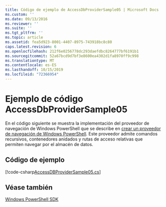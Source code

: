 ```yaml
---
title: Código de ejemplo de AccessDbProviderSample05 | Microsoft Docs
ms.custom: ''
ms.date: 09/13/2016
ms.reviewer: ''
ms.suite: ''
ms.tgt_pltfrm: ''
ms.topic: article
ms.assetid: fea5d923-8001-4407-8975-743918bc8c80
caps.latest.revision: 6
ms.openlocfilehash: 212f6e0256778dc293daefdbc8264777bf6191b1
ms.sourcegitcommit: 52a67bcd9d7bf3e8600ea4302d1fa8970ff9c998
ms.translationtype: MT
ms.contentlocale: es-ES
ms.lasthandoff: 10/15/2019
ms.locfileid: "72366954"
---
```

# <a name="accessdbprovidersample05-code-sample"></a>Ejemplo de código AccessDbProviderSample05

En el código siguiente se muestra la implementación del proveedor de navegación de Windows PowerShell que se describe en [crear un proveedor de navegación de Windows PowerShell](./creating-a-windows-powershell-navigation-provider.md). Este proveedor admite comandos recursivos, contenedores anidados y rutas de acceso relativas que permiten navegar por el almacén de datos.

## <a name="code-sample"></a>Código de ejemplo

[!code-csharp[AccessDBProviderSample05.cs](../../../../powershell-sdk-samples/SDK-2.0/csharp/AccessDBProviderSample05/AccessDBProviderSample05.cs#L11-L1960 "AccessDBProviderSample05.cs")]

## <a name="see-also"></a>Véase también

[Windows PowerShell SDK](../windows-powershell-reference.md)
